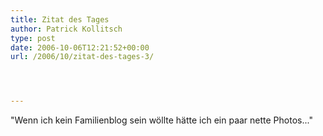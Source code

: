 ```yaml
---
title: Zitat des Tages
author: Patrick Kollitsch
type: post
date: 2006-10-06T12:21:52+00:00
url: /2006/10/zitat-des-tages-3/




---
```

"Wenn ich kein Familienblog sein wöllte hätte ich ein paar nette Photos..."
